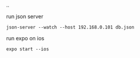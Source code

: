 ..

run json server 
````shell
json-server --watch --host 192.168.0.101 db.json
````

run expo on ios
````shell
expo start --ios
````

